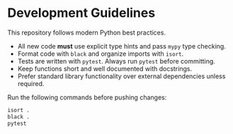 # Development Guidelines

This repository follows modern Python best practices.

* All new code **must** use explicit type hints and pass `mypy` type checking.
* Format code with `black` and organize imports with `isort`.
* Tests are written with `pytest`. Always run `pytest` before committing.
* Keep functions short and well documented with docstrings.
* Prefer standard library functionality over external dependencies unless required.

Run the following commands before pushing changes:

```bash
isort .
black .
pytest
```

